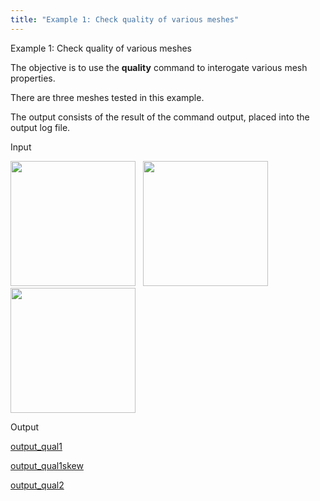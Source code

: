 ```yaml
---
title: "Example 1: Check quality of various meshes"
---
```


Example 1: Check quality of various meshes

 The objective is to use the **quality** command to interogate various
 mesh properties.

 There are three meshes tested in this example.

 The output consists of the result of the command output, placed into
 the output log file.

Input

<img  width="200" src="https://lanl.github.io/LaGriT/assets/images/qual1_tn.gif">
   
<img  width="200" src="https://lanl.github.io/LaGriT/assets/images/qua11skew_tn.gif"> 
   
<img  width="200" src="https://lanl.github.io/LaGriT/assets/images/qual2_tn.gif"> 

Output

 [output_qual1](output/output_qual1.txt)

 [output_qual1skew](output/output_qual1skew.txt)

 [output_qual2](output/output_qual2.txt)


